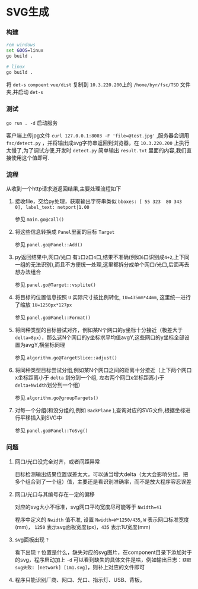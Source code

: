 # SVG生成

### 构建

```bat
rem windows
set GOOS=linux
go build .
```

```sh
# linux
go build .
```

将 `det-s` `compoent` `vue/dist` 复制到 `10.3.220.200`上的 `/home/byr/fsc/TSD` 文件夹,并启动 `det-s`

### 测试

`go run . -d` 启动服务

客户端上传jpg文件 `curl 127.0.0.1:8003 -F 'file=@test.jpg'` ,服务器会调用 `fsc/detect.py` ，并将输出成svg字符串返回到浏览器，在 `10.3.220.200` 上执行太慢了,为了调试方便,开发时 `detect.py` 简单输出 `result.txt` 里面的内容,我们直接使用这个值即可.

### 流程

从收到一个http请求道返回结果,主要处理流程如下

1. 接收file，交给py处理，获取输出字符串类似 `bboxes: [ 55 323  80 343   0], label_text: netport|1.00`

    参见 `main.go@call()`

1. 将这些信息转换成 `Panel`里面的目标 `Target`

    参见 `panel.go@Panel::Add()`

1. py返回结果中,网口/光口 有`1`口`2`口`4`口,结果不准确(例如`6`口识别成`4+2`,上下同一组的无法识别),而且不方便统一处理,这里都拆分成单个网口/光口,后面再去想办法组合

    参见 `panel.go@Target::vsplite()`

1. 将目标的位置信息按照 `U` 实际尺寸按比例转化, `1U=435mm*44mm`, 这里统一进行了缩放 `1U=1250px*127px`

    参见 `panel.go@Panel::Format()`

1. 将同种类型的目标尝试对齐，例如某N个网口的y坐标十分接近（极差大于`delta=8px`），那么这N个网口的y坐标求平均值avgY,这些网口的y坐标全部设置为avgY,横坐标同理

    参见 `algorithm.go@TargetSlice::adjust()`

1. 将同种类型目标尝试分组,例如某N个网口之间的距离十分接近（上下两个网口x坐标距离小于 `delta` 划分到一个组, 左右两个网口x坐标距离小于 `delta+Nwidth`划分到一个组）

    参见 `algorithm.go@groupTargets()`

1. 对每一个分组(和没分组的,例如 `BackPlane` ),查询对应的SVG文件,根据坐标进行平移插入到SVG中

    参见 `panel.go@Panel::ToSvg()`

### 问题

1. 网口/光口没完全对齐，或者间距异常

    目标检测输出结果位置误差太大，可以适当增大delta（太大会影响分组，把多个组合到了一个组）值，主要还是看识别准确率，而不是放大程序容忍误差

1. 网口/光口与其编号存在一定的偏移

    对应的svg大小不标准，svg网口平均宽度尽可能等于 `Nwidth=41`

    程序中定义的 `Nwidth` 值不准, 设置 `Nwidth=W*1250/435`, `W` 表示网口标准宽度(mm)， `1250` 表示svg面板宽度(px)，`435` 表示1U宽度(mm)

1. svg面板出现 `?`

    看下出现 `?` 位置是什么，缺失对应的svg图片，在component目录下添加对于的svg，程序启动加上 `-d` 可以看到缺失的具体文件是啥，例如输出日志：`获取svg失败: [network] [1m1.svg]`，则补上对应的文件即可

1. 程序只能识别厂商、网口、光口、指示灯、USB、背板。
